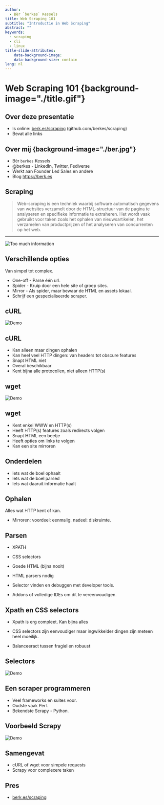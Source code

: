 ```yaml
---
author:
  - Bèr `berkes` Kessels
title: Web Scraping 101
subtitle: "Introductie in Web Scraping"
abstract: ""
keywords:
  - scraping
  - cli
  - linux
title-slide-attributes:
    data-background-image: 
    data-background-size: contain
lang: nl
---
```


# Web Scraping 101 {background-image="./title.gif"}

## Over deze presentatie

* Is online: [berk.es/scraping](https://berk.es/scraping) (github.com/berkes/scraping)
* Bevat alle links

## Over mij {background-image="./ber.jpg"}

* Bèr `berkes` Kessels
* @berkes - LinkedIn, Twitter, Fediverse
* Werkt aan Founder Led Sales en andere
* Blog https://berk.es

## Scraping

> Web-scraping is een techniek waarbij software automatisch gegevens van
> websites verzamelt door de HTML-structuur van de pagina te analyseren en
> specifieke informatie te extraheren. Het wordt vaak gebruikt voor taken zoals
> het ophalen van nieuwsartikelen, het verzamelen van productprijzen of het
> analyseren van concurrenten op het web. 

--- 

![Too much information](./info.gif)

## Verschillende opties

Van simpel tot complex.

* One-off - Parse één url.
* Spider - Kruip door een hele site of groep sites.
* Mirror - Als spider, maar bewaar de HTML en assets lokaal.
* Schrijf een gespecialiseerde scraper.

## cURL

![Demo](./demo.gif)

## cURL

* Kan alleen maar dingen ophalen
* Kan heel veel HTTP dingen: van headers tot obscure features
* Snapt HTML niet
* Overal beschikbaar
* Kent bijna alle protocollen, niet alleen HTTP(s)

## wget

![Demo](./demo.gif)

## wget

* Kent enkel WWW en HTTP(s)
* Heeft HTTP(s) features zoals redirects volgen
* Snapt HTML een beetje
* Heeft opties om links te volgen
* Kan een site mirroren

## Onderdelen

* Iets wat de boel ophaalt
* Iets wat de boel parsed
* Iets wat daaruit informatie haalt

## Ophalen

Alles wat HTTP kent of kan.

* Mirroren: voordeel: eenmalig. nadeel: diskruimte.

## Parsen

* XPATH
* CSS selectors

* Goede HTML (bijna nooit)
* HTML parsers nodig

* Selector vinden en debuggen met developer tools.
* Addons of volledige IDEs om dit te vereenvoudigen.

## Xpath en CSS selectors

* Xpath is erg compleet. Kan bijna alles
* CSS selectors zijn eenvoudiger maar ingwikkelder dingen zijn meteen heel moeilijk.

* Balanceeract tussen fragiel en robuust

## Selectors

![Demo](./demo.gif)

## Een scraper programmeren

* Veel frameworks en suites voor.
* Oudste vaak Perl.
* Bekendste Scrapy - Python.

## Voorbeeld Scrapy

![Demo](./demo.gif)

## Samengevat

* cURL of wget voor simpele requests
* Scrapy voor complexere taken

## Pres

* [berk.es/scraping](https://berk.es/scraping)
